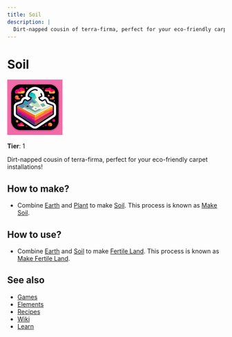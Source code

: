 ```yaml
---
title: Soil
description: |
  Dirt-napped cousin of terra-firma, perfect for your eco-friendly carpet installations!
---
```

# Soil

![](../images/item.soil.png)

**Tier**: 1

Dirt-napped cousin of terra-firma, perfect for your eco-friendly carpet installations!

## How to make?

* Combine [Earth](/wiki/elements/earth) and [Plant](/wiki/elements/plant) to make [Soil](/wiki/elements/soil). This process is known as [Make Soil](/wiki/recipes/make-soil).

## How to use?

* Combine [Earth](/wiki/elements/earth) and [Soil](/wiki/elements/soil) to make [Fertile Land](/wiki/elements/fertile-land). This process is known as [Make Fertile Land](/wiki/recipes/make-fertile-land).

## See also

* [Games](/wiki/games)
* [Elements](/wiki/elements)
* [Recipes](/wiki/recipes)
* [Wiki](/wiki/index)
* [Learn](/learn/index)